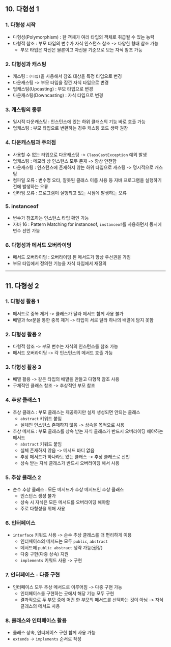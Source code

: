 ## 10. 다형성 1

### 1. 다형성 시작
- 다형성(Polymorphism) : 한 객체가 여러 타입의 객체로 취급될 수 있는 능력
- 다형적 참조 : 부모 타입의 변수가 자식 인스턴스 참조 -> 다양한 형태 참조 가능
  - 부모 타입은 자신은 물론이고 자신을 기준으로 모든 자식 참조 가능

### 2. 다형성과 캐스팅
- 캐스팅 : `(타입)`을 사용해서 참조 대상을 특정 타입으로 변경
- 다운캐스팅 -> 부모 타입을 잠깐 자식 타입으로 변경
- 업캐스팅(Upcasting) : 부모 타입으로 변경
- 다운캐스팅(Downcasting) : 자식 타입으로 변경

### 3. 캐스팅의 종류
- 일시적 다운캐스팅 : 인스턴스에 있는 하위 클래스의 기능 바로 호출 가능
- 업캐스팅 : 부모 타입으로 변환하는 경우 캐스팅 코드 생략 권장

### 4. 다운캐스팅과 주의점
- 사용할 수 없는 타입으로 다운캐스팅 -> `ClassCastException` 예외 발생
- 업캐스팅 : 메모리 상 인스턴스 모두 존재 -> 항상 안전함
- 다운캐스팅 : 인스턴스에 존재하지 않는 하위 타입으로 캐스팅 -> 명시적으로 캐스팅
- 컴파일 오류 : 변수명 오타, 잘못된 클래스 이름 사용 등 자바 프로그램을 실행하기 전에 발생하는 오류
- 런타임 오류 : 프로그램이 실행되고 있는 시점에 발생하는 오류

### 5. instanceof
- 변수가 참조하는 인스턴스 타입 확인 가능
- 자바 16 : Pattern Matching for instanceof, `instanceof`를 사용하면서 동시에 변수 선언 가능

### 6. 다형성과 메서드 오버라이딩
- 메서드 오버라이딩 : 오버라이딩 된 메서드가 항상 우선권을 가짐
- 부모 타입에서 정의한 기능을 자식 타입에서 재정의

---

## 11. 다형성 2

### 1. 다형성 활용 1
- 메서드로 중복 제거 -> 클래스가 달라 메서드 함께 사용 불가
- 배열과 for문을 통한 중복 제거 -> 타입이 서로 달라 하나의 배열에 담지 못함

### 2. 다형성 활용 2
- 다형적 참조 -> 부모 변수는 자식의 인스턴스를 참조 가능
- 메서드 오버라이딩 -> 각 인스턴스의 메서드 호출 가능

### 3. 다형성 활용 3
- 배열 활용 -> 같은 타입의 배열을 만들고 다형적 참조 사용
- 구체적인 클래스 참조 -> 추상적인 부모 참조

### 4. 추상 클래스 1
- 추상 클래스 : 부모 클래스는 제공하지만 실제 생성되면 안되는 클래스
  - `abstract` 키워드 붙임
  - 실체인 인스턴스 존재하지 않음 -> 상속을 목적으로 사용
- 추상 메서드 : 부모 클래스를 상속 받는 자식 클래스가 반드시 오버라이딩 해야하는 메서드
  - `abstract` 키워드 붙임
  - 실체 존재하지 않음 -> 메서드 바디 없음
  - 추상 메서드가 하나라도 있는 클래스 -> 추상 클래스로 선언
  - 상속 받는 자식 클래스가 반드시 오버라이딩 해서 사용

### 5. 추상 클래스 2
- 순수 추상 클래스 : 모든 메서드가 추상 메서드인 추상 클래스
  - 인스턴스 생성 불가
  - 상속 시 자식은 모든 메서드를 오버라이딩 해야함
  - 주로 다형성을 위해 사용

### 6. 인터페이스
- `interface` 키워드 사용 -> 순수 추상 클래스를 더 편리하게 이용
  - 인터페이스의 메서드는 모두 `public`, `abstract`
  - 메서드에 `public abstract` 생략 가능(권장)
  - 다중 구현(다중 상속) 지원
  - `implements` 키워드 사용 -> 구현

### 7. 인터페이스 - 다중 구현
- 인터페이스 모두 추상 메서드로 이루어짐 -> 다중 구현 가능
  - 인터페이스를 구현하는 곳에서 해당 기능 모두 구현
  - 결과적으로 두 부모 중에 어떤 한 부모의 메서드를 선택하는 것이 아님 -> 자식 클래스의 메서드 사용

### 8. 클래스와 인터페이스 활용
- 클래스 상속, 인터페이스 구현 함께 사용 가능
- `extends` -> `implements` 순서로 작성